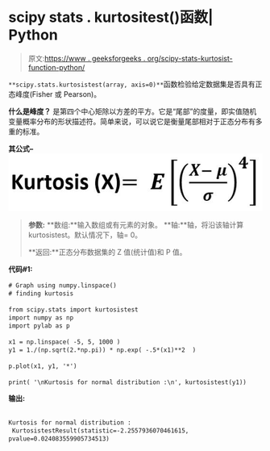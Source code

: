 # scipy stats . kurtositest()函数| Python

> 原文:[https://www . geeksforgeeks . org/scipy-stats-kurtosist-function-python/](https://www.geeksforgeeks.org/scipy-stats-kurtosistest-function-python/)

`**scipy.stats.kurtosistest(array, axis=0)**`函数检验给定数据集是否具有正态峰度(Fisher 或 Pearson)。

**什么是峰度？**
是第四个中心矩除以方差的平方。它是“尾部”的度量，即实值随机变量概率分布的形状描述符。简单来说，可以说它是衡量尾部相对于正态分布有多重的标准。

**其公式–**
![](img/cdebbf3fc491ab19372c94a9446abb4c.png)

> **参数:**
> **数组:**输入数组或有元素的对象。
> **轴:**轴，将沿该轴计算 kurtosistest。默认情况下，轴= 0。
> 
> **返回:**正态分布数据集的 Z 值(统计值)和 P 值。

**代码#1:**

```
# Graph using numpy.linspace() 
# finding kurtosis

from scipy.stats import kurtosistest
import numpy as np 
import pylab as p 

x1 = np.linspace( -5, 5, 1000 )
y1 = 1./(np.sqrt(2.*np.pi)) * np.exp( -.5*(x1)**2  )

p.plot(x1, y1, '*')

print( '\nKurtosis for normal distribution :\n', kurtosistest(y1))
```

**输出:**

```

Kurtosis for normal distribution :
 KurtosistestResult(statistic=-2.2557936070461615, pvalue=0.024083559905734513)

```